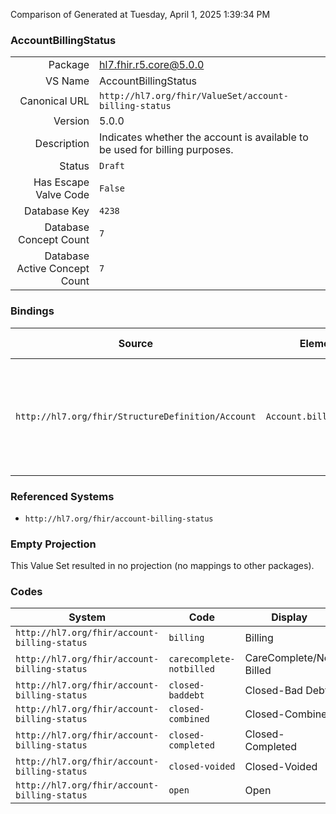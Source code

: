 Comparison of 
Generated at Tuesday, April 1, 2025 1:39:34 PM

### AccountBillingStatus

|      |     |
| ---: | --- |
| Package | hl7.fhir.r5.core@5.0.0 |
| VS Name | AccountBillingStatus |
| Canonical URL | `http://hl7.org/fhir/ValueSet/account-billing-status` |
| Version | 5.0.0 |
| Description | Indicates whether the account is available to be used for billing purposes. |
| Status | `Draft` |
| Has Escape Valve Code | `False` |
| Database Key | `4238` |
| Database Concept Count | `7` |
| Database Active Concept Count | `7` |
### Bindings

| Source | Element | Binding | Strength | Element Short |
| ------ | ------- | ------- | -------- | ------------- |
| `http://hl7.org/fhir/StructureDefinition/Account` | `Account.billingStatus` | `http://hl7.org/fhir/ValueSet/account-billing-status` | `Example` | Tracks the lifecycle of the account through the billing process |

### Referenced Systems

* `http://hl7.org/fhir/account-billing-status`
### Empty Projection

This Value Set resulted in no projection (no mappings to other packages).

### Codes

| System | Code | Display |
| ------ | ---- | ------- |
| `http://hl7.org/fhir/account-billing-status` | `billing` | Billing |
| `http://hl7.org/fhir/account-billing-status` | `carecomplete-notbilled` | CareComplete/Not Billed |
| `http://hl7.org/fhir/account-billing-status` | `closed-baddebt` | Closed-Bad Debt |
| `http://hl7.org/fhir/account-billing-status` | `closed-combined` | Closed-Combined |
| `http://hl7.org/fhir/account-billing-status` | `closed-completed` | Closed-Completed |
| `http://hl7.org/fhir/account-billing-status` | `closed-voided` | Closed-Voided |
| `http://hl7.org/fhir/account-billing-status` | `open` | Open |
